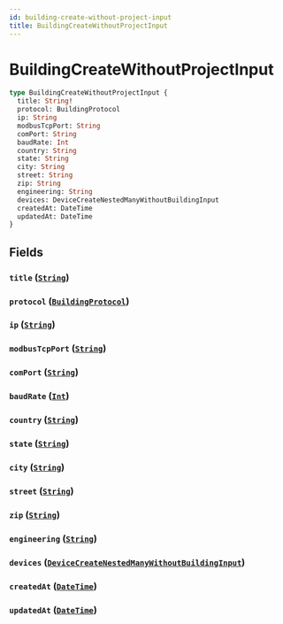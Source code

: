 ```yaml
---
id: building-create-without-project-input
title: BuildingCreateWithoutProjectInput
---
```


 # BuildingCreateWithoutProjectInput





```graphql
type BuildingCreateWithoutProjectInput {
  title: String!
  protocol: BuildingProtocol
  ip: String
  modbusTcpPort: String
  comPort: String
  baudRate: Int
  country: String
  state: String
  city: String
  street: String
  zip: String
  engineering: String
  devices: DeviceCreateNestedManyWithoutBuildingInput
  createdAt: DateTime
  updatedAt: DateTime
}
```


## Fields

### `title` ([`String`](/scalars/string))




### `protocol` ([`BuildingProtocol`](/enums/building-protocol))




### `ip` ([`String`](/scalars/string))




### `modbusTcpPort` ([`String`](/scalars/string))




### `comPort` ([`String`](/scalars/string))




### `baudRate` ([`Int`](/scalars/int))




### `country` ([`String`](/scalars/string))




### `state` ([`String`](/scalars/string))




### `city` ([`String`](/scalars/string))




### `street` ([`String`](/scalars/string))




### `zip` ([`String`](/scalars/string))




### `engineering` ([`String`](/scalars/string))




### `devices` ([`DeviceCreateNestedManyWithoutBuildingInput`](/inputs/device-create-nested-many-without-building-input))




### `createdAt` ([`DateTime`](/scalars/date-time))




### `updatedAt` ([`DateTime`](/scalars/date-time))






